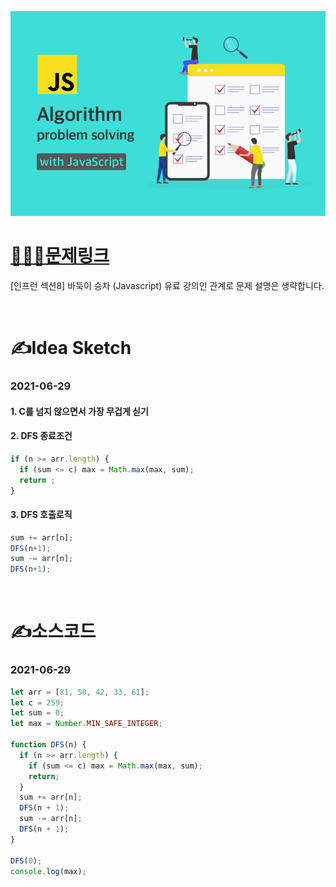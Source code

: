 [![인프런](../인프런표지.jpg)](https://www.inflearn.com/course/%EC%9E%90%EB%B0%94%EC%8A%A4%ED%81%AC%EB%A6%BD%ED%8A%B8-%EC%95%8C%EA%B3%A0%EB%A6%AC%EC%A6%98-%EB%AC%B8%EC%A0%9C%ED%92%80%EC%9D%B4/dashboard)
# [👩🏻‍💻문제링크](https://www.inflearn.com/course/%EC%9E%90%EB%B0%94%EC%8A%A4%ED%81%AC%EB%A6%BD%ED%8A%B8-%EC%95%8C%EA%B3%A0%EB%A6%AC%EC%A6%98-%EB%AC%B8%EC%A0%9C%ED%92%80%EC%9D%B4/dashboard)

[인프런 섹션8] 바둑이 승차 (Javascript)
유료 강의인 관계로 문제 설명은 생략합니다.

<br>

# ✍️Idea Sketch

### **2021-06-29**

#### 1. C를 넘지 않으면서 가장 무겁게 싣기
#### 2. DFS 종료조건
```javascript
if (n >= arr.length) {
  if (sum <= c) max = Math.max(max, sum);
  return ;
}
```
#### 3. DFS 호출로직
```javascript
sum += arr[n];
DFS(n+1);
sum -= arr[n];
DFS(n+1);
```

<br>

# ✍️소스코드

### **2021-06-29**

```javascript
let arr = [81, 58, 42, 33, 61];
let c = 259;
let sum = 0;
let max = Number.MIN_SAFE_INTEGER;

function DFS(n) {
  if (n >= arr.length) {
    if (sum <= c) max = Math.max(max, sum);
    return;
  }
  sum += arr[n];
  DFS(n + 1);
  sum -= arr[n];
  DFS(n + 1);
}

DFS(0);
console.log(max);
```
